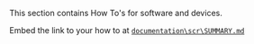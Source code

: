 This section contains How To's for software and devices.


Embed the link to your how to at [```documentation\scr\SUMMARY.md```](main.md)